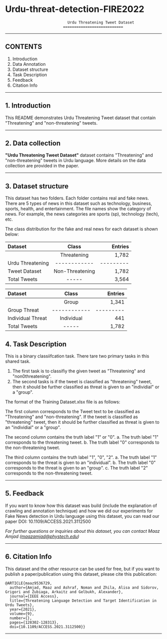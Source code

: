# Urdu-threat-detection-FIRE2022


                                Urdu Threatening Tweet Dataset
                              ===========================

                                
---
## CONTENTS
 1. Introduction
 2. Data Annotation
 3. Dataset structure
 4. Task Description
 5. Feedback
 6. Citation Info
---

## 1. Introduction

This README demonstrates Urdu Threatening Tweet dataset that contain "Threatening" and "non-threatening" tweets.

---

## 2. Data collection

**"Urdu Threatening Tweet Dataset"** dataset contains "Threatening" and "non-threatening" tweets in Urdu language. More details on the data collection are provided in the paper. 

---

## 3. Dataset structure 

This dataset has two folders. Each folder contains real and fake news. There are 5 types of news in this dataset such as technology, business, sports, health, and entertainment. The file names show the category of news. For example, the news categories are sports (sp), technology (tech), etc.

The class distribution for the fake and real news for each dataset is shown below:

| Dataset             | Class      | Entries |
|:--------------------|:----------:|--------:|
|                     | Threatening|  1,782     |
| Urdu Threatening    |------------|---------|
| Tweet Dataset       | Non-Threatening| 1,782 |
| Total Tweets       | -----| 3,564 |


| Dataset             | Class      | Entries |
|:--------------------|:----------:|--------:|
|                     |  Group |  1,341     |
| Group Threat    |------------|---------|
| Individual Threat      | Individual| 441 |
| Total Tweets       | -----| 1,782 |



## 4. Task Description

This is a binary classiifcation task. There tare two primary tasks in this shared task. 

1. The first task is to classifiy the given tweet as "Threatening" and "non0threatening". 
2. The second tasks is if the tweet is classified as "threatening" tweet, then it should be further classified as threat is given to an "individial" or a "group". 

The format of the Training Dataset.xlsx file is as follows:

The first column corresponds to the Tweet text to be classified as "Threatening" and "non-threatening". If the tweet is classified as "threatening" tweet, then it should be further classified as threat is given to an "individial" or a "group". 

The second column contains the truth label "1" or "0". 
  a. The truth label "1" corresponds to the threatening tweet. 
  b. The truth label "0" corresponds to the non-threatening tweet. 
  

The third column contains the truth label "1", "0", "2". 
  a. The truth label "1" corresponds to the threat is given to an "individual". 
  b. The truth label "0" corresponds to the threat is given to an "group". 
  c. The truth label "2" corresponds to the non-threatening tweet.
  
---

## 5. Feedback
If you want to know how this dataset was build (include the explanation of crawling and annotation technique) and how we did our experiments for Fake News detection in Urdu language using this dataset, you can read our paper DOI: 10.1109/ACCESS.2021.3112500

*For further questions or inquiries about this dataset, you can contact Maaz Amjad (maazamjad@phystech.edu)* 

---

## 6. Citation Info
This dataset and the other resource can be used for free, but if you want to publish a paper/publication using this dataset, please cite this publication:
```
@ARTICLE{maaz9536729,
  author={Amjad, Maaz and Ashraf, Noman and Zhila, Alisa and Sidorov, Grigori and Zubiaga, Arkaitz and Gelbukh, Alexander},
  journal={IEEE Access}, 
  title={Threatening Language Detection and Target Identification in Urdu Tweets}, 
  year={2021},
  volume={9},
  number={},
  pages={128302-128313},
  doi={10.1109/ACCESS.2021.3112500}}
```
---

